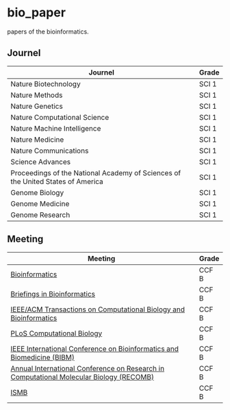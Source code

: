 # bio_paper
papers of the bioinformatics.
## Journel
| Journel | Grade |
| ---- | ---- |
| Nature Biotechnology | SCI 1 |
| Nature Methods | SCI 1 |
| Nature Genetics | SCI 1 |
| Nature Computational Science | SCI 1 |
| Nature Machine Intelligence | SCI 1 |
| Nature Medicine | SCI 1 |
| Nature Communications | SCI 1 |
| Science Advances | SCI 1 |
| Proceedings of the National Academy of Sciences of the United States of America | SCI 1 |
| Genome Biology| SCI 1 |
| Genome Medicine | SCI 1 |
| Genome Research | SCI 1 |

## Meeting
| Meeting | Grade |
| ---- | ---- |
| [Bioinformatics](http://dblp.uni-trier.de/db/journals/bioinformatics/) | CCF B |
| [Briefings in Bioinformatics](https://dblp.uni-trier.de/db/journals/bib/index.html) | CCF B |
| [IEEE/ACM Transactions on Computational Biology and Bioinformatics](https://dblp.uni-trier.de/db/journals/tcbb/index.html) | CCF B |
| [PLoS Computational Biology](https://dblp.uni-trier.de/db/journals/ploscb/index.html) | CCF B |
| [IEEE International Conference on Bioinformatics and Biomedicine (BIBM)](http://dblp.uni-trier.de/db/conf/bibm/) | CCF B |
| [Annual International Conference on Research in Computational Molecular Biology (RECOMB)](http://dblp.uni-trier.de/db/conf/recomb/) | CCF B |
| [ISMB](http://www.iscb.org/about-ismb) | CCF B |
